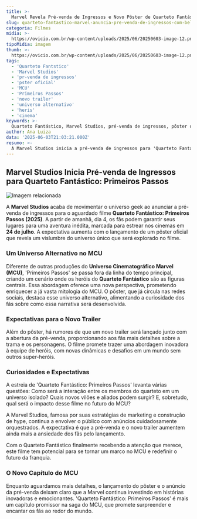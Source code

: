 ```yaml
---
title: >-
  Marvel Revela Pré-venda de Ingressos e Novo Pôster de Quarteto Fantástico
slug: quarteto-fantastico-marvel-anuncia-pre-venda-de-ingressos-com-belo-poster-oficial
categoria: Filmes
midia: >-
  https://ovicio.com.br/wp-content/uploads/2025/06/20250603-image-12.png
tipoMidia: imagem
thumb: >-
  https://ovicio.com.br/wp-content/uploads/2025/06/20250603-image-12.png
tags:
  - 'Quarteto Fantstico'
  - 'Marvel Studios'
  - 'pr-venda de ingressos'
  - 'pster oficial'
  - 'MCU'
  - 'Primeiros Passos'
  - 'novo trailer'
  - 'universo alternativo'
  - 'heris'
  - 'cinema'
keywords: >-
  Quarteto Fantástico, Marvel Studios, pré-venda de ingressos, pôster oficial, MCU, Primeiros Passos, novo trailer, universo alternativo, heróis, cinema
author: Ana Luiza
data: '2025-06-03T21:03:21.000Z'
resumo: >-
  A Marvel Studios inicia a pré-venda de ingressos para 'Quarteto Fantástico: Primeiros Passos' com um pôster deslumbrante, destacando um universo inédito no MCU. Um novo trailer é esperado em breve.
---
```


## Marvel Studios Inicia Pré-venda de Ingressos para Quarteto Fantástico: Primeiros Passos

![Imagem relacionada](https://i0.wp.com/ovicio.com.br/wp-content/uploads/2025/06/20250603-image-11.png?resize=730%2C913&ssl=1)

A **Marvel Studios** acaba de movimentar o universo geek ao anunciar a pré-venda de ingressos para o aguardado filme **Quarteto Fantástico: Primeiros Passos (2025)**. A partir de amanhã, dia 4, os fãs podem garantir seus lugares para uma aventura inédita, marcada para estrear nos cinemas em **24 de julho**. A expectativa aumenta com o lançamento de um pôster oficial que revela um vislumbre do universo único que será explorado no filme.

### Um Universo Alternativo no MCU

Diferente de outras produções do **Universo Cinematográfico Marvel (MCU)**, 'Primeiros Passos' se passa fora da linha do tempo principal, criando um cenário onde os heróis do **Quarteto Fantástico** são as figuras centrais. Essa abordagem oferece uma nova perspectiva, prometendo enriquecer a já vasta mitologia do MCU. O pôster, que já circula nas redes sociais, destaca esse universo alternativo, alimentando a curiosidade dos fãs sobre como essa narrativa será desenvolvida.

### Expectativas para o Novo Trailer

Além do pôster, há rumores de que um novo trailer será lançado junto com a abertura da pré-venda, proporcionando aos fãs mais detalhes sobre a trama e os personagens. O filme promete trazer uma abordagem inovadora à equipe de heróis, com novas dinâmicas e desafios em um mundo sem outros super-heróis. 

### Curiosidades e Expectativas

A estreia de 'Quarteto Fantástico: Primeiros Passos' levanta várias questões: Como será a interação entre os membros do quarteto em um universo isolado? Quais novos vilões e aliados podem surgir? E, sobretudo, qual será o impacto desse filme no futuro do MCU?

A Marvel Studios, famosa por suas estratégias de marketing e construção de hype, continua a envolver o público com anúncios cuidadosamente orquestrados. A expectativa é que a pré-venda e o novo trailer aumentem ainda mais a ansiedade dos fãs pelo lançamento.

Com o Quarteto Fantástico finalmente recebendo a atenção que merece, este filme tem potencial para se tornar um marco no MCU e redefinir o futuro da franquia.

### O Novo Capítulo do MCU

Enquanto aguardamos mais detalhes, o lançamento do pôster e o anúncio da pré-venda deixam claro que a Marvel continua investindo em histórias inovadoras e emocionantes. 'Quarteto Fantástico: Primeiros Passos' é mais um capítulo promissor na saga do MCU, que promete surpreender e encantar os fãs ao redor do mundo.